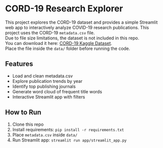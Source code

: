 # CORD-19 Research Explorer


This project explores the CORD-19 dataset and provides a simple Streamlit web app to interactively analyze COVID-19 research publications. This project uses the CORD-19 `metadata.csv` file.  
Due to file size limitations, the dataset is not included in this repo.  
You can download it here: [CORD-19 Kaggle Dataset](https://www.kaggle.com/allen-institute-for-ai/CORD-19-research-challenge).  
Place the file inside the `data/` folder before running the code.


## Features
- Load and clean metadata.csv
- Explore publication trends by year
- Identify top publishing journals
- Generate word cloud of frequent title words
- Interactive Streamlit app with filters


## How to Run
1. Clone this repo
2. Install requirements: `pip install -r requirements.txt`
3. Place `metadata.csv` inside `data/`
4. Run Streamlit app: `streamlit run app/streamlit_app.py`